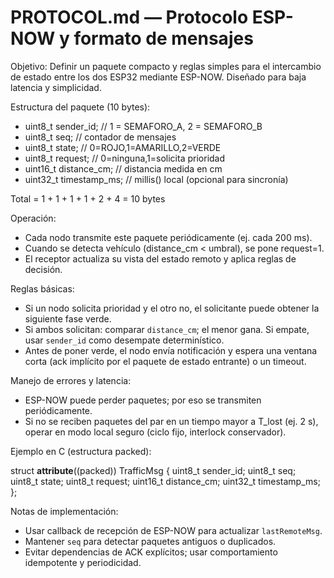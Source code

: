 # PROTOCOL.md — Protocolo ESP-NOW y formato de mensajes

Objetivo:
Definir un paquete compacto y reglas simples para el intercambio de estado entre
los dos ESP32 mediante ESP-NOW. Diseñado para baja latencia y simplicidad.

Estructura del paquete (10 bytes):
- uint8_t sender_id;        // 1 = SEMAFORO_A, 2 = SEMAFORO_B
- uint8_t seq;              // contador de mensajes
- uint8_t state;            // 0=ROJO,1=AMARILLO,2=VERDE
- uint8_t request;          // 0=ninguna,1=solicita prioridad
- uint16_t distance_cm;     // distancia medida en cm
- uint32_t timestamp_ms;    // millis() local (opcional para sincronía)

Total = 1 + 1 + 1 + 1 + 2 + 4 = 10 bytes

Operación:
- Cada nodo transmite este paquete periódicamente (ej. cada 200 ms).
- Cuando se detecta vehículo (distance_cm < umbral), se pone request=1.
- El receptor actualiza su vista del estado remoto y aplica reglas de decisión.

Reglas básicas:
- Si un nodo solicita prioridad y el otro no, el solicitante puede obtener la
  siguiente fase verde.
- Si ambos solicitan: comparar `distance_cm`; el menor gana. Si empate, usar
  `sender_id` como desempate determinístico.
- Antes de poner verde, el nodo envía notificación y espera una ventana corta
  (ack implícito por el paquete de estado entrante) o un timeout.

Manejo de errores y latencia:
- ESP-NOW puede perder paquetes; por eso se transmiten periódicamente.
- Si no se reciben paquetes del par en un tiempo mayor a T_lost (ej. 2 s),
  operar en modo local seguro (ciclo fijo, interlock conservador).

Ejemplo en C (estructura packed):

struct __attribute__((packed)) TrafficMsg {
  uint8_t sender_id;
  uint8_t seq;
  uint8_t state;
  uint8_t request;
  uint16_t distance_cm;
  uint32_t timestamp_ms;
};

Notas de implementación:
- Usar callback de recepción de ESP-NOW para actualizar `lastRemoteMsg`.
- Mantener `seq` para detectar paquetes antiguos o duplicados.
- Evitar dependencias de ACK explícitos; usar comportamiento idempotente y
  periodicidad.